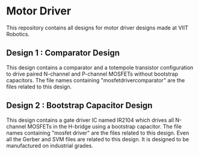 # Motor Driver
This repository contains all designs for motor driver designs made at VIIT Robotics.
## Design 1 : Comparator Design
This design contains a comparator and a totempole transistor configuration to drive paired N-channel and P-channel MOSFETs without bootstrap capacitors. The file names containing "mosfetdrivercomparator" are the files related to this design. 
## Design 2 : Bootstrap Capacitor Design
This design contains a gate driver IC named IR2104 which drives all N-channel MOSFETs in the H-bridge using a bootstrap capacitor. The file names containing "mosfet driver" are the files related to this design. Even all the Gerber and SVM files are related to this design. It is designed to be manufactured on industrial grades.  
